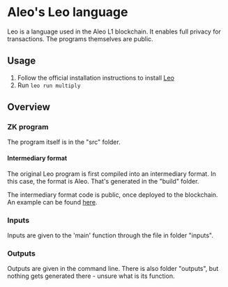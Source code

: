 # Aleo's Leo language

Leo is a language used in the Aleo L1 blockchain. It enables full privacy for transactions. The programs themselves are public.

## Usage

1. Follow the official installation instructions to install [Leo](https://developer.aleo.org/leo/installation)
1. Run `leo run multiply`

## Overview

### ZK program

The program itself is in the "src" folder.

#### Intermediary format

The original Leo program is first compiled into an intermediary format. In this case, the format is Aleo. That's generated in the "build" folder.

The intermediary format code is public, once deployed to the blockchain. An example can be found [here](https://explorer.aleo.org/program/aleoswap06.aleo).

### Inputs

Inputs are given to the 'main' function through the file in folder "inputs".

### Outputs

Outputs are given in the command line. There is also folder "outputs", but nothing gets generated there - unsure what is its function.
